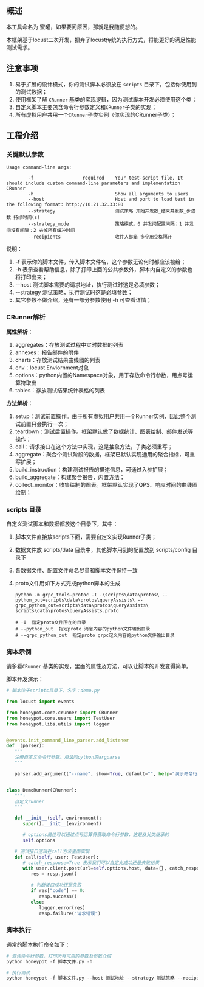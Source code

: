 ## 概述

本工具命名为 蜜罐，如果要问原因，那就是我随便想的。

本框架基于locust二次开发，摒弃了locust传统的执行方式，将能更好的满足性能测试需求。




## 注意事项
1. 易于扩展的设计模式，你的测试脚本必须放在 `scripts` 目录下，包括你使用到的测试数据；
2. 使用框架了解 `CRunner` 基类的实现逻辑，因为测试脚本开发必须使用这个类；
3. 自定义脚本主要包含命令行参数定义和`CRunner`子类的实现；
4. 所有虚拟用户共用一个`CRunner`子类实例（你实现的CRunner子类）；



## 工程介绍

### 关键默认参数

```shell
Usage command-line args:

        -f                  required    Your test-script file, It should include custom command-line parameters and implementation CRunner
        -h                              Show all arguments to users
        --host                          Host and port to load test in the following format: http://10.21.32.33:80
        --strategy                      测试策略 开始并发数_结束并发数_步进数_持续时间(s)
        --strategy_mode                 策略模式。0 并发间配置间隔；1 并发间没有间隔；2 去掉所有缓冲时间
        --recipients                    收件人邮箱 多个用空格隔开
```

说明：

1. -f 表示你的脚本文件，传入脚本文件名，这个参数无论何时都应该被给；
2. -h 表示查看帮助信息，除了打印上面的公共参数外，脚本内自定义的参数也将打印出来；
3. --host 测试脚本需要的请求地址，执行测试时这是必填参数；
4. --strategy 测试策略，执行测试时这是必填参数；
5. 其它参数不做介绍，还有一部分参数使用 -h 可查看详情；



### CRunner解析

**属性解析：**

1. aggregates：存放测试过程中实时数据的列表
2. annexes：报告邮件的附件
3. charts：存放测试结果曲线图的列表
4. env：locust Enviornment对象
5. options：python内置的Namespace对象，用于存放命令行参数，用点号运算符取出
6. tables：存放测试结果统计表格的列表



**方法解析：**

1. setup：测试前置操作。由于所有虚拟用户共用一个Runner实例，因此整个测试前置只会执行一次；
2. teardown：测试后置操作。框架默认做了数据统计、图表绘制、邮件发送等操作；
3. call：请求接口在这个方法中实现，这是抽象方法，子类必须重写；
4. aggregate：聚合个测试阶段的数据，框架已默认实现通用的聚合指标，可重写扩展；
5. build_instruction：构建测试报告的描述信息，可通过入参扩展；
6. build_aggregate：构建聚合报告，内置方法；
7. collect_monitor：收集绘制的图表。框架默认实现了QPS、响应时间的曲线图绘制；



### scripts 目录

自定义测试脚本和数据都放这个目录下，其中：

1. 脚本文件直接放scripts下面，需要自定义实现Runner子类；

2. 数据文件放 scripts/data 目录中，其他脚本用到的配置放到 scripts/config 目录下

4. 各数据文件、配置文件命名尽量和脚本文件保持一致

5. proto文件用如下方式完成python脚本的生成

   ```shell
   python -m grpc_tools.protoc -I .\scripts\data\protos\ --python_out=scripts\data\protos\queryAssists\ --grpc_python_out=scripts\data\protos\queryAssists\ scripts\data\protos\queryAssists.proto
   
   # -I  指定proto文件所在的目录
   # --python_out  指定proto 消息内容的python文件输出目录
   # --grpc_python_out  指定proto grpc定义内容的python文件输出目录
   ```


### 脚本示例

请多看`CRunner`  基类的实现，里面的属性及方法，可以让脚本的开发变得简单。

脚本开发演示：

```python
# 脚本位于scripts目录下，名字：demo.py

from locust import events

from honeypot.core.crunner import CRunner
from honeypot.core.users import TestUser
from honeypot.libs.utils import logger


@events.init_command_line_parser.add_listener
def _(parser):
   """
   注册自定义命令行参数。用法同python的argparse
   """

   parser.add_argument("--name", show=True, default="", help="演示命令行参数注册")


class DemoRunner(CRunner):
   """·
   自定义runner
   """

   def __init__(self, environment):
      super().__init__(environment)

      # options属性可以通过点号运算符获取命令行参数，这是从父类继承的
      self.options

   # 测试接口逻辑在call方法里面实现
   def call(self, user: TestUser):
      # catch_response=True 表示我们可以自定义成功还是失败结果
      with user.client.post(url=self.options.host, data={}, catch_response=True) as resp:
         res = resp.json()

         # 判断接口成功还是失败
         if res["code"] == 0:
            resp.success()
         else:
            logger.error(res)
            resp.failure("请求错误")
```



### 脚本执行

通常的脚本执行命令如下：

```python
# 查询命令行参数，打印所有可用的参数及参数介绍
python honeypot -f 脚本文件.py -h

# 执行测试
python honeypot -f 脚本文件.py --host 测试地址 --strategy 测试策略 --recipients 收件人
```

